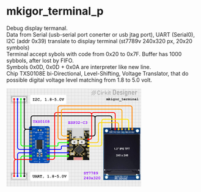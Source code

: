 # mkigor_terminal_p
Debug display termanal.<br>
Data from Serial (usb-serial port conerter or usb jtag port), UART (Serial0), I2C (addr 0x39) translate to display terminal (st7789v 240x320 px, 20x20 symbols)<br>
Terminal accept sybols with code from 0x20 to 0x7F. Buffer has 1000 sybbols, after lost by FIFO.<br>
Symbols 0x0D, 0x0D + 0x0A are interpreter like new line.<br>
Chip TXS0108E bi-Directional, Level-Shifting, Voltage Translator, that do possible digital voltage level matching from 1.8 to 5.0 volt.<br> 

<img src="images/mkigor_terminal.png" alt="Scheme" style="width:70%; height:auto;"><BR>

